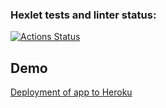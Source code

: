 ### Hexlet tests and linter status:
[![Actions Status](https://github.com/hawkprimarch/frontend-project-12/workflows/hexlet-check/badge.svg)](https://github.com/hawkprimarch/frontend-project-12/actions)

## Demo

[Deployment of app to Heroku](https://frontend-project-12-production-93ad.up.railway.app/)
